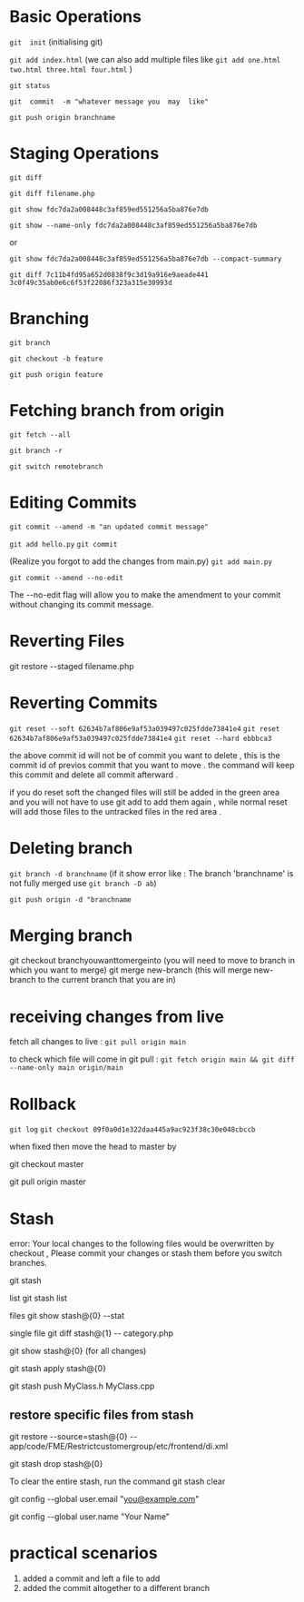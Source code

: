 
# Basic Operations
`git  init`    (initialising git)

`git add index.html`   (we can also add multiple files like `git add one.html two.html three.html four.html` )

`git status`

`git  commit  -m "whatever message you  may  like"`   

`git push origin branchname`  

# Staging Operations

`git diff`

`git diff filename.php`

`git show fdc7da2a008448c3af859ed551256a5ba876e7db`

`git show --name-only fdc7da2a008448c3af859ed551256a5ba876e7db`

or

`git show fdc7da2a008448c3af859ed551256a5ba876e7db --compact-summary`

`git diff 7c11b4fd95a652d0838f9c3d19a916e9aeade441 3c0f49c35ab0e6c6f53f22086f323a315e30993d`


# Branching

`git branch`

`git checkout -b feature`

`git push origin feature`


# Fetching branch from origin 

`git fetch --all`

`git branch -r`

`git switch remotebranch`

# Editing Commits

`git commit --amend -m "an updated commit message"`

`git add hello.py`
`git commit` 

(Realize you forgot to add the changes from main.py) 
`git add main.py` 

`git commit --amend --no-edit`

The --no-edit flag will allow you to make the amendment to your commit without changing its commit message.

# Reverting Files

git restore --staged filename.php

# Reverting Commits

`git reset --soft 62634b7af806e9af53a039497c025fdde73841e4` 
`git reset 62634b7af806e9af53a039497c025fdde73841e4` 
`git reset --hard ebbbca3`

the above commit id will not be of commit  you want to delete , this  is  the commit  id of previos commit that you want to  move . the command will keep this commit and delete all commit afterward .

if you do reset soft the changed files will still be added in the green area and you will not have to use git add to add them again , while normal reset will add those files to the untracked files in the red area .


# Deleting branch

`git branch -d branchname`  (if it show error like : The branch 'branchname' is not fully merged use `git branch -D ab`)

`git push origin -d "branchname` 

# Merging branch

git checkout branchyouwanttomergeinto (you will need to move to branch in which you want to merge)
git merge new-branch (this will merge new-branch to the current branch that you are in)

# receiving changes from live 

fetch all changes to live : `git pull origin main`

to check which file will come in git pull :  `git fetch origin main && git diff --name-only main origin/main`

#  Rollback

`git log`
`git checkout 09f0a0d1e322daa445a9ac923f38c30e048cbccb`

when fixed then move the head to master by 

git checkout master

git pull origin master


#  Stash

error: Your local changes to the following files would be overwritten by checkout , Please commit your changes or stash them before you switch branches.

git stash

list
git stash list

files
git show stash@{0} --stat

single file 
git diff stash@{1} -- category.php


git show stash@{0} (for all changes)

git stash apply stash@{0}

git stash push MyClass.h MyClass.cpp


restore specific files from stash 
-----------------------------
git restore --source=stash@{0} -- app/code/FME/Restrictcustomergroup/etc/frontend/di.xml

git stash drop stash@{0}

To clear the entire stash, run the command
git stash clear

git config --global user.email "you@example.com"
  
git config --global user.name "Your Name"

# practical scenarios 
1. added a commit and left a file to add
2. added the commit altogether to a different branch
 



